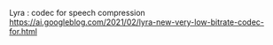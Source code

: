 
Lyra : codec for speech compression
https://ai.googleblog.com/2021/02/lyra-new-very-low-bitrate-codec-for.html
